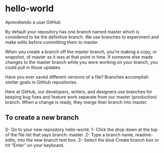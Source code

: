 # hello-world
Aprendiendo a usar GitHub

By default your repository has one branch named master which is considered to be the definitive branch. We use branches to experiment and make edits before committing them to master.

When you create a branch off the master branch, you’re making a copy, or snapshot, of master as it was at that point in time. If someone else made changes to the master branch while you were working on your branch, you could pull in those updates.

Have you ever saved different versions of a file? Branches accomplish similar goals in GitHub repositories.

Here at GitHub, our developers, writers, and designers use branches for keeping bug fixes and feature work separate from our master (production) branch. When a change is ready, they merge their branch into master.

## To create a new branch
0- Go to your new repository hello-world.
1- Click the drop down at the top of the file list that says branch: master.
2- Type a branch name, readme-edits, into the new branch text box.
3- Select the blue Create branch box or hit “Enter” on your keyboard.

